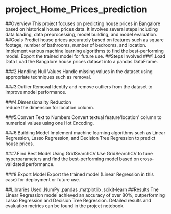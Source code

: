 # project_Home_Prices_prediction
##Overview
This project focuses on predicting house prices in Bangalore based on historical house prices data. It involves several steps including data loading, data preprocessing, model building, and model evaluation. 
##Goals
Predict house prices accurately based on features such as square footage, number of bathrooms, number of bedrooms, and location.
Implement various machine learning algorithms to find the best-performing model.
Export the trained model for future use. 
##Steps Involved 
###1.Load Data 
Load the Bangalore house prices dataset into a pandas DataFrame.

###2.Handling Null Values 
Handle missing values in the dataset using appropriate techniques such as removal.

###3.Outlier Removal 
Identify and remove outliers from the dataset to improve model performance.

###4.Dimensionality Reduction  
reduce the dimension for location column.

###5.Convert Text to Numbers 
Convert textual feature'location' column to numerical values using one Hot Encoding.

###6.Building Model 
Implement machine learning algorithms such as Linear Regression, Lasso Regression, and Decision Tree Regression to predict house prices.

###7.Find Best Model Using GridSearchCV 
Use GridSearchCV to tune hyperparameters and find the best-performing model based on cross-validated performance.

###8.Export Model 
Export the trained model (Linear Regression in this case) for deployment or future use.

##Libraries Used 
.NumPy
.pandas
.matplotlib
.scikit-learn
##Results 
The Linear Regression model achieved an accuracy of over 80%, outperforming Lasso Regression and Decision Tree Regression.
Detailed results and evaluation metrics can be found in the project notebook.
